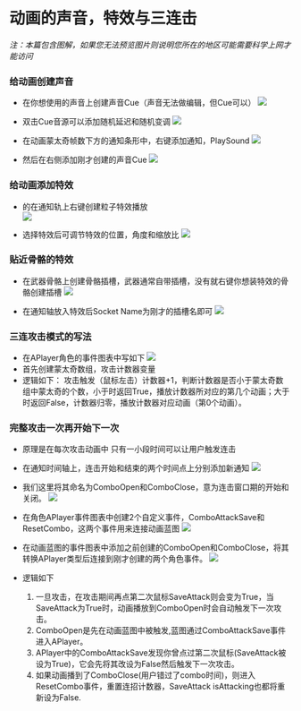 # 动画的声音，特效与三连击
*注：本篇包含图解，如果您无法预览图片则说明您所在的地区可能需要科学上网才能访问*  
### 给动画创建声音

* 在你想使用的声音上创建声音Cue（声音无法做编辑，但Cue可以）
![](./img/05.2.png)

* 双击Cue音源可以添加随机延迟和随机变调
![](./img/05.4.png)

* 在动画蒙太奇帧数下方的通知条形中，右键添加通知，PlaySound
![](./img/05.1.png)

* 然后在右侧添加刚才创建的声音Cue
![](./img/05.3.png)

### 给动画添加特效
* 的在通知轨上右键创建粒子特效播放  
![](./img/05.5.png)

* 选择特效后可调节特效的位置，角度和缩放比
![](./img/05.6.png)

### 贴近骨骼的特效
* 在武器骨骼上创建骨骼插槽，武器通常自带插槽，没有就右键你想装特效的骨骼创建插槽
![](./img/05.8.png)

* 在通知轴放入特效后Socket Name为刚才的插槽名即可
![](./img/05.9.png)

### 三连攻击模式的写法
* 在APlayer角色的事件图表中写如下
![](./img/05.7.png)
* 首先创建蒙太奇数组，攻击计数器变量
* 逻辑如下：
攻击触发（鼠标左击）计数器+1，判断计数器是否小于蒙太奇数组中蒙太奇的个数，小于时返回True，播放计数器所对应的第几个动画；大于时返回False，计数器归零，播放计数器对应动画（第0个动画）。

### 完整攻击一次再开始下一次
* 原理是在每次攻击动画中 只有一小段时间可以让用户触发连击
* 在通知时间轴上，连击开始和结束的两个时间点上分别添加新通知
![](./img/05.10.png)

* 我们这里将其命名为ComboOpen和ComboClose，意为连击窗口期的开始和关闭。
![](./img/05.11.png)

* 在角色APlayer事件图表中创建2个自定义事件，ComboAttackSave和ResetCombo，这两个事件用来连接动画蓝图
![](./img/05.13.png)

* 在动画蓝图的事件图表中添加之前创建的ComboOpen和ComboClose，将其转换APlayer类型后连接到刚才创建的两个角色事件。
![](./img/05.12.png)

* 逻辑如下
	1. 一旦攻击，在攻击期间再点第二次鼠标SaveAttack则会变为True，当SaveAttack为True时，动画播放到ComboOpen时会自动触发下一次攻击。
	2. ComboOpen是先在动画蓝图中被触发,蓝图通过ComboAttackSave事件进入APlayer。
	3. APlayer中的ComboAttackSave发现你曾点过第二次鼠标(SaveAttack被设为True)，它会先将其改设为False然后触发下一次攻击。
	4. 如果动画播到了ComboClose(用户错过了combo时间)，则进入ResetCombo事件，重置连招计数器，SaveAttack isAttacking也都将重新设为False.
